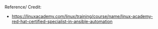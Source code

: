 Reference/ Credit:
- https://linuxacademy.com/linux/training/course/name/linux-academy-red-hat-certified-specialist-in-ansible-automation